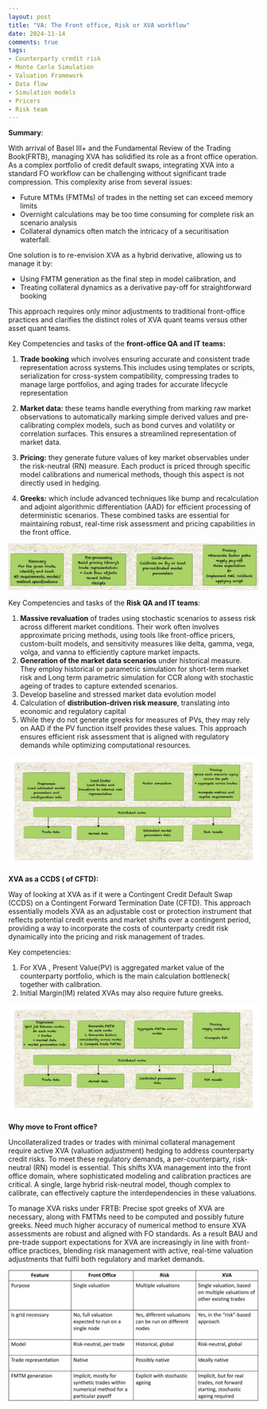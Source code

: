```yaml
---
layout: post
title: "VA: The Front office, Risk or XVA workflow"
date: 2024-11-14
comments: true
tags:
- Counterparty credit risk
- Monte Carlo Simulation
- Valuation Framework
- Data flow
- Simulation models
- Pricers
- Risk team
---
```


**Summary**:

With arrival of Basel III+ and the Fundamental Review of the Trading Book(FRTB), managing XVA has solidified its role as a front office operation.  As a complex portfolio of credit default swaps, integrating XVA into a standard FO workflow can be challenging without significant trade compression. This complexity arise from several issues:

- Future MTMs (FMTMs) of trades in the netting set can exceed memory limits  
- Overnight calculations may be too time consuming for complete risk an scenario analysis  
- Collateral dynamics often match the intricacy of a securitisation waterfall.  

One solution is to re-envision XVA as a hybrid derivative, allowing us to manage it by:   
- Using FMTM generation as the final step in model calibration, and  
- Treating collateral dynamics as a derivative pay-off  for straightforward booking   

This approach requires only minor adjustments to traditional front-office practices and clarifies the distinct roles of XVA quant teams versus other asset quant teams.  

Key Competencies and tasks of the **front-office QA and IT teams:**  
1. **Trade booking** which involves ensuring accurate and consistent trade representation across systems.This includes using templates or scripts, serialization for cross-system compatibility, compressing trades to manage large portfolios, and aging trades for accurate lifecycle representation

2. **Market data:** these teams handle everything from marking raw market observations to automatically marking simple derived values and pre-calibrating complex models, such as bond curves and volatility or correlation surfaces. This ensures a streamlined representation of market data.


3. **Pricing:** they generate future values of key market observables under the risk-neutral (RN) measure. Each product is priced through specific model calibrations and numerical methods, though this aspect is not directly used in hedging.


4. **Greeks:** which include advanced techniques like bump and recalculation and adjoint algorithmic differentiation (AAD) for efficient processing of deterministic scenarios. These combined tasks are essential for maintaining robust, real-time risk assessment and pricing capabilities in the front office.

<img src="https://raw.githubusercontent.com/seepls/seepls.github.io/main/img/FO-PV%20workflow.png" alt="Backtesting data flow" style="max-width:100%; height:auto;">



Key Competencies and tasks of the **Risk QA and IT teams**:

1. **Massive revaluation** of trades using stochastic scenarios to assess risk across different market conditions. Their work often involves approximate pricing methods, using tools like front-office pricers, custom-built models, and sensitivity measures like delta, gamma, vega, volga, and vanna to efficiently capture market impacts.
2. **Generation of the market data scenarios** under historical measure. They employ historical or parametric simulation for short-term market risk and Long term parametric simulation for CCR along with stochastic ageing of trades to capture extended scenarios.
3.  Develop baseline and stressed market data evolution model
4.  Calculation of **distribution-driven risk measure**, translating into economic and regulatory capital
5.  While they do not generate greeks for measures of PVs, they may rely on AAD if the PV function itself provides these values. This approach ensures efficient risk assessment that is aligned with regulatory demands while optimizing computational resources.

<img src="https://raw.githubusercontent.com/seepls/seepls.github.io/main/img/Risk%20workflow.png" alt="Backtesting data flow" style="max-width:100%; height:auto;">


**XVA as a CCDS ( of CFTD):**

Way of looking at XVA as if it were a Contingent Credit Default Swap (CCDS) on a Contingent Forward Termination Date (CFTD). This approach essentially models XVA as an adjustable cost or protection instrument that reflects potential credit events and market shifts over a contingent period, providing a way to incorporate the costs of counterparty credit risk dynamically into the pricing and risk management of trades.

Key competencies: 
1. For XVA , Present Value(PV) is aggregated market value of the counterparty portfolio, which is the main calculation bottleneck( together with calibration. 
2. Initial Margin(IM) related XVAs may also require future greeks. 

<img src="https://raw.githubusercontent.com/seepls/seepls.github.io/main/img/XVA%20workflow%20assuming%20pre-calibration.png" alt="Backtesting data flow" style="max-width:100%; height:auto;">

**Why move to Front office?**

Uncollateralized trades or trades with minimal collateral management require active XVA (valuation adjustment) hedging to address counterparty credit risks. To meet these regulatory demands, a per-counterparty, risk-neutral (RN) model is essential. This shifts XVA management into the front office domain, where sophisticated modeling and calibration practices are critical. A single, large hybrid risk-neutral model, though complex to calibrate, can effectively capture the interdependencies in these valuations.

To manage XVA risks under FRTB: 
Precise spot greeks of XVA are necessary, along with FMTMs need to be computed and possibly future greeks.
Need much higher accuracy of numerical method to ensure XVA assessments are robust and aligned with FO standards. As a result BAU and pre-trade support expectations for XVA are increasingly in line with front-office practices, blending risk management with active, real-time valuation adjustments that fulfil both regulatory and market demands.

<img src="https://raw.githubusercontent.com/seepls/seepls.github.io/main/img/FO-Risk-XVA.png" alt="Backtesting data flow" style="max-width:100%; height:auto;">

